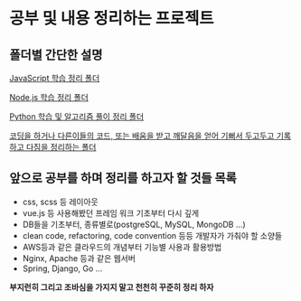 # 공부 및 내용 정리하는 프로젝트

##  폴더별 간단한 설명

[JavaScript 학습 정리 폴더](https://github.com/Sung-jin/study/tree/master/javascript)

[Node.js 학습 정리 폴더](https://github.com/Sung-jin/study/tree/master/node.js)

[Python 학습 및 알고리즘 풀이 정리 폴더](https://github.com/Sung-jin/study/tree/master/python)

[코딩을 하거나 다른이들의 코드, 또는 배움을 받고 깨달음을 얻어 기뻐서 두고두고 기록하고 다짐을 정리하는 폴더](https://github.com/Sung-jin/study/tree/master/realize)

##  앞으로 공부를 하며 정리를 하고자 할 것들 목록

* css, scss 등 레이아웃
* vue.js 등 사용해봤던 프레임 워크 기초부터 다시 깊게
* DB들을 기초부터, 종류별로(postgreSQL, MySQL, MongoDB ...)
* clean code, refactoring, code convention 등등 개발자가 가춰야 할 소양들
* AWS등과 같은 클라우드의 개념부터 기능별 사용과 활용방법
* Nginx, Apache 등과 같은 웹서버
* Spring, Django, Go ...

**부지런히 그리고 조바심을 가지지 말고 천천히 꾸준히 정리 하자**
